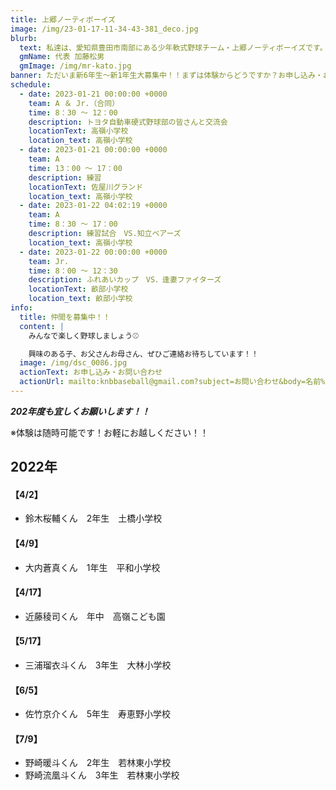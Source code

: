 ```yaml
---
title: 上郷ノーティボーイズ
image: /img/23-01-17-11-34-43-381_deco.jpg
blurb:
  text: 私達は、愛知県豊田市南部にある少年軟式野球チーム・上郷ノーティボーイズです。野球を愛する少年・少女達の夢を育み、軟式野球を正しく指導し、体力向上と礼儀を養成します。また、親友同士の友情と交歓の場を与え、規則正しい明朗な少年・少女を育成することを目的としています。
  gmName: 代表 加藤松男
  gmImage: /img/mr-kato.jpg
banner: ただいま新6年生～新1年生大募集中！！まずは体験からどうですか？お申し込み・お問い合わせはお気軽にどうぞ！！
schedule:
  - date: 2023-01-21 00:00:00 +0000
    team: A ＆ Jr.（合同）
    time: 8：30 ～ 12：00
    description: トヨタ自動車硬式野球部の皆さんと交流会
    locationText: 高嶺小学校
    location_text: 高嶺小学校
  - date: 2023-01-21 00:00:00 +0000
    team: A
    time: 13：00 ～ 17：00
    description: 練習
    locationText: 佐屋川グランド
    location_text: 高嶺小学校
  - date: 2023-01-22 04:02:19 +0000
    team: A
    time: 8：30 ～ 17：00
    description: 練習試合　VS.知立ベアーズ
    location_text: 高嶺小学校
  - date: 2023-01-22 00:00:00 +0000
    team: Jr.
    time: 8：00 ～ 12：30
    description: ふれあいカップ　VS．逢妻ファイターズ
    locationText: 畝部小学校
    location_text: 畝部小学校
info:
  title: 仲間を募集中！！
  content: |
    みんなで楽しく野球しましょう⚾

    興味のある子、お父さんお母さん、ぜひご連絡お待ちしています！！
  image: /img/dsc_0086.jpg
  actionText: お申し込み・お問い合わせ
  actionUrl: mailto:knbbaseball@gmail.com?subject=お問い合わせ&body=名前%20%3A%0D%0Aふりがな%20%3A%0D%0A電話%20%3A%0D%0A学校名%20%3A%0D%0A学年%20%3A%0D%0Aお問い合せ内容%20%3A（例、体験・見学・入団希望）
---
```

***202年度も宜しくお願いします！！***

※体験は随時可能です！お軽にお越しください！！

## 2022年

#### 【4/2】

* 鈴木桜輔くん　2年生　土橋小学校

#### 【4/9】

* 大内蒼真くん　1年生　平和小学校

#### 【4/17】

* 近藤稜司くん　年中　高嶺こども園

#### 【5/17】

* 三浦瑠衣斗くん　3年生　大林小学校

#### 【6/5】

* 佐竹京介くん　5年生　寿恵野小学校

#### 【7/9】

* 野崎暖斗くん　2年生　若林東小学校
* 野崎流凰斗くん　3年生　若林東小学校